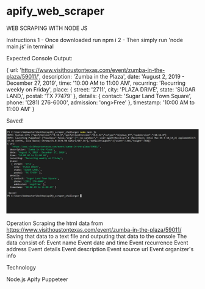 # apify_web_scraper

WEB SCRAPING WITH NODE JS

Instructions
1 - Once downloaded run npm i
2 - Then simply run 'node main.js' in terminal

Expected Console Output:

{ url:
   'https://www.visithoustontexas.com/event/zumba-in-the-plaza/59011/',
  description: 'Zumba in the Plaza',
  date: 'August 2, 2019 - December 27, 2019',
  time: '10:00 AM to 11:00 AM',
  recurring: 'Recurring weekly on Friday',
  place:
   { street: '2711',
     city: 'PLAZA DRIVE',
     state: 'SUGAR LAND,',
     postal: 'TX 77479' },
  details:
   { contact: 'Sugar Land Town Square',
     phone: '(281) 276-6000',
     admission: 'ong>Free' },
  timestamp: '10:00 AM to 11:00 AM' }

Saved!

![Results Screenshot](results.JPG)

Operation
Scraping the html data from https://www.visithoustontexas.com/event/zumba-in-the-plaza/59011/ 
Saving that data to a text file and outputing that data to the console
The data consist of:
Event name
Event date and time
Event recurrence
Event address
Event details
Event description
Event source url
Event organizer's info


Technology

Node.js 
Apify
Puppeteer

